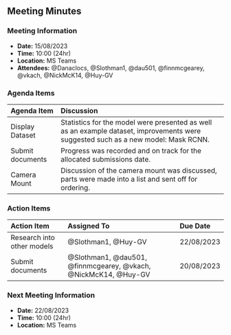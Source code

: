 ## Meeting Minutes
### Meeting Information
* **Date:** 15/08/2023
* **Time:** 10:00 (24hr)
* **Location:** MS Teams
* **Attendees:** @Danaclocs, @Slothman1, @dau501, @finnmcgearey, @vkach, @NickMcK14, @Huy-GV

### Agenda Items
|Agenda Item|Discussion|
|:-|:-|
|Display Dataset|Statistics for the model were presented as well as an example dataset, improvements were suggested such as a new model: Mask RCNN.|
|Submit documents|Progress was recorded and on track for the allocated submissions date.|
|Camera Mount|Discussion of the camera mount was discussed, parts were made into a list and sent off for ordering.|

### Action Items
|Action Item|Assigned To|Due Date|
|:-|:-|:-|
|Research into other models|@Slothman1, @Huy-GV|22/08/2023|
|Submit documents|@Slothman1, @dau501, @finnmcgearey, @vkach, @NickMcK14, @Huy-GV|20/08/2023|

### Next Meeting Information
* **Date:** 22/08/2023
* **Time:** 10:00 (24hr)
* **Location:** MS Teams
